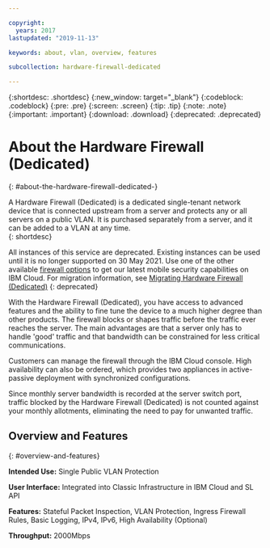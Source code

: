 ```yaml
---

copyright:
  years: 2017
lastupdated: "2019-11-13"

keywords: about, vlan, overview, features

subcollection: hardware-firewall-dedicated

---
```


{:shortdesc: .shortdesc}
{:new_window: target="_blank"}
{:codeblock: .codeblock}
{:pre: .pre}
{:screen: .screen}
{:tip: .tip}
{:note: .note}
{:important: .important}
{:download: .download}
{:deprecated: .deprecated}

# About the Hardware Firewall (Dedicated)
{: #about-the-hardware-firewall-dedicated-}

A Hardware Firewall (Dedicated) is a dedicated single-tenant network device that is connected upstream from a server and protects any or all servers on a public VLAN. It is purchased separately from a server, and it can be added to a VLAN at any time.   
{: shortdesc}

All instances of this service are deprecated. Existing instances can be used until it is no longer supported on 30 May 2021. Use one of the other available [firewall options](/docs/fortigate-10g?topic=fortigate-10g-exploring-firewalls#exploring-firewalls) to get our latest mobile security capabilities on IBM Cloud. For migration information, see [Migrating Hardware Firewall (Dedicated)](/docs/hardware-firewall-dedicated?topic=hardware-firewall-dedicated-migration-overview#migration-overview)
{: deprecated}

With the Hardware Firewall (Dedicated), you have access to advanced features and the ability to fine tune the device to a much higher degree than other products. The firewall blocks or shapes traffic before the traffic ever reaches the server. The main advantages are that a server only has to handle 'good' traffic and that bandwidth can be constrained for less critical communications.

Customers can manage the firewall through the IBM Cloud console. High availability can also be ordered, which provides two appliances in active-passive deployment with synchronized configurations.

Since monthly server bandwidth is recorded at the server switch port, traffic blocked by the Hardware Firewall (Dedicated) is not counted against your monthly allotments, eliminating the need to pay for unwanted traffic.

## Overview and Features
{: #overview-and-features}

**Intended Use:** Single Public VLAN Protection

**User Interface:** Integrated into Classic Infrastructure in IBM Cloud and SL API

**Features:** Stateful Packet Inspection, VLAN Protection, Ingress Firewall Rules, Basic Logging, IPv4, IPv6, High Availability (Optional)

**Throughput:** 2000Mbps
